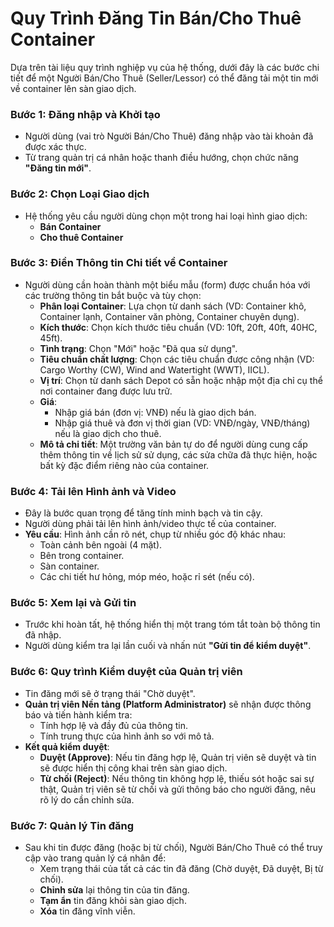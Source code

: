 # Quy Trình Đăng Tin Bán/Cho Thuê Container

Dựa trên tài liệu quy trình nghiệp vụ của hệ thống, dưới đây là các bước chi tiết để một Người Bán/Cho Thuê (Seller/Lessor) có thể đăng tải một tin mới về container lên sàn giao dịch.

### **Bước 1: Đăng nhập và Khởi tạo**
- Người dùng (vai trò Người Bán/Cho Thuê) đăng nhập vào tài khoản đã được xác thực.
- Từ trang quản trị cá nhân hoặc thanh điều hướng, chọn chức năng **"Đăng tin mới"**.

### **Bước 2: Chọn Loại Giao dịch**
- Hệ thống yêu cầu người dùng chọn một trong hai loại hình giao dịch:
  - **Bán Container**
  - **Cho thuê Container**

### **Bước 3: Điền Thông tin Chi tiết về Container**
- Người dùng cần hoàn thành một biểu mẫu (form) được chuẩn hóa với các trường thông tin bắt buộc và tùy chọn:
  - **Phân loại Container**: Lựa chọn từ danh sách (VD: Container khô, Container lạnh, Container văn phòng, Container chuyên dụng).
  - **Kích thước**: Chọn kích thước tiêu chuẩn (VD: 10ft, 20ft, 40ft, 40HC, 45ft).
  - **Tình trạng**: Chọn "Mới" hoặc "Đã qua sử dụng".
  - **Tiêu chuẩn chất lượng**: Chọn các tiêu chuẩn được công nhận (VD: Cargo Worthy (CW), Wind and Watertight (WWT), IICL).
  - **Vị trí**: Chọn từ danh sách Depot có sẵn hoặc nhập một địa chỉ cụ thể nơi container đang được lưu trữ.
  - **Giá**:
    - Nhập giá bán (đơn vị: VNĐ) nếu là giao dịch bán.
    - Nhập giá thuê và đơn vị thời gian (VD: VNĐ/ngày, VNĐ/tháng) nếu là giao dịch cho thuê.
  - **Mô tả chi tiết**: Một trường văn bản tự do để người dùng cung cấp thêm thông tin về lịch sử sử dụng, các sửa chữa đã thực hiện, hoặc bất kỳ đặc điểm riêng nào của container.

### **Bước 4: Tải lên Hình ảnh và Video**
- Đây là bước quan trọng để tăng tính minh bạch và tin cậy.
- Người dùng phải tải lên hình ảnh/video thực tế của container.
- **Yêu cầu**: Hình ảnh cần rõ nét, chụp từ nhiều góc độ khác nhau:
  - Toàn cảnh bên ngoài (4 mặt).
  - Bên trong container.
  - Sàn container.
  - Các chi tiết hư hỏng, móp méo, hoặc rỉ sét (nếu có).

### **Bước 5: Xem lại và Gửi tin**
- Trước khi hoàn tất, hệ thống hiển thị một trang tóm tắt toàn bộ thông tin đã nhập.
- Người dùng kiểm tra lại lần cuối và nhấn nút **"Gửi tin để kiểm duyệt"**.

### **Bước 6: Quy trình Kiểm duyệt của Quản trị viên**
- Tin đăng mới sẽ ở trạng thái "Chờ duyệt".
- **Quản trị viên Nền tảng (Platform Administrator)** sẽ nhận được thông báo và tiến hành kiểm tra:
  - Tính hợp lệ và đầy đủ của thông tin.
  - Tính trung thực của hình ảnh so với mô tả.
- **Kết quả kiểm duyệt**:
  - **Duyệt (Approve)**: Nếu tin đăng hợp lệ, Quản trị viên sẽ duyệt và tin sẽ được hiển thị công khai trên sàn giao dịch.
  - **Từ chối (Reject)**: Nếu thông tin không hợp lệ, thiếu sót hoặc sai sự thật, Quản trị viên sẽ từ chối và gửi thông báo cho người đăng, nêu rõ lý do cần chỉnh sửa.

### **Bước 7: Quản lý Tin đăng**
- Sau khi tin được đăng (hoặc bị từ chối), Người Bán/Cho Thuê có thể truy cập vào trang quản lý cá nhân để:
  - Xem trạng thái của tất cả các tin đã đăng (Chờ duyệt, Đã duyệt, Bị từ chối).
  - **Chỉnh sửa** lại thông tin của tin đăng.
  - **Tạm ẩn** tin đăng khỏi sàn giao dịch.
  - **Xóa** tin đăng vĩnh viễn.
